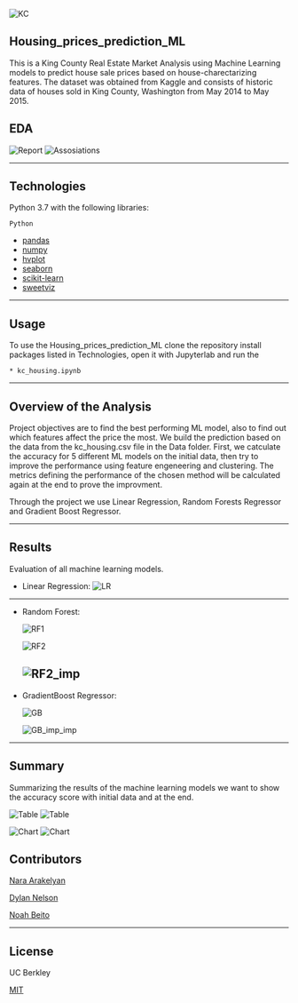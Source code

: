 ![KC](https://everything-pr.com/wp-content/uploads/2018/10/King-County-Procurement-Issues-Public-Relations-RFP.jpg)
## Housing_prices_prediction_ML

This is a King County Real Estate Market Analysis using Machine Learning models to predict house sale prices based on house-charectarizing features. The dataset was obtained from Kaggle and consists of historic data of houses sold in King County, Washington from May 2014 to May 2015.

## EDA
![Report](Images_Videos/Pic_1.png)
![Assosiations](Images_Videos/Pic_2.png)

---
## Technologies
Python 3.7 with the following libraries:
 ```
 Python
 
 ```

* [pandas](https://github.com/pandas-dev/pandas)
* [numpy](https://github.com/numpy/numpy)
* [hvplot](https://github.com/holoviz/hvplot)
* [seaborn](https://seaborn.pydata.org/)
* [scikit-learn](https://scikit-learn.org/stable/)
* [sweetviz](https://github.com/fbdesignpro/sweetviz)

---
## Usage


To use the Housing_prices_prediction_ML clone the repository install packages listed in Technologies, open it with Jupyterlab and run the 

    * kc_housing.ipynb

---

## Overview of the Analysis

Project objectives are to find the best performing ML model, also to find out which features affect the price the most. We build the prediction based on the data from the kc_housing.csv file in the Data folder. First, we catculate the accuracy for 5 different ML models on the initial data, then try to improve the performance using feature engeneering and clustering. The metrics defining the performance of the chosen method will be calculated again at the end to prove the improvment. 

Through the project we use Linear Regression, Random Forests Regressor and Gradient Boost Regressor.

------
## Results

Evaluation of all machine learning models.

* Linear Regression:
  ![LR](Images_Videos/LR.png)

---------------------------
* Random Forest:

  ![RF1](Images_Videos/RF1.png)
  
  ![RF2](Images_Videos/RF2.png)
  
  ![RF2_imp](Images_Videos/RF_importance.png)
  --------------------------

* GradientBoost Regressor:

  ![GB](Images_Videos/GB.png)
  
  ![GB_imp_imp](Images_Videos/GB_importance.png)
-----------------------------

## Summary

Summarizing the results of the machine learning models we want to show the accuracy score with initial data and at the end.


   ![Table](Images_Videos/FirstAccuracyTable.png)
   ![Table](Images_Videos/LastAccuracyTable.png)
   
   ![Chart](Images_Videos/FirstComp.png)
   ![Chart](Images_Videos/LastComp.png)

## Contributors

[Nara Arakelyan](https://github.com/arakelyannara)

[Dylan Nelson](https://github.com/anythingelse-sf)

[Noah Beito](https://www.linkedin.com/in/noah-beito/)

---
## License

UC Berkley

[MIT](https://github.com/git/git-scm.com/blob/main/MIT-LICENSE.txt)
